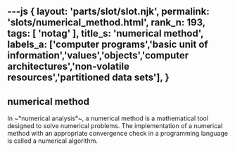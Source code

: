 ---js
{
  layout: 'parts/slot/slot.njk',
  permalink: 'slots/numerical_method.html',
  rank_n: 193,
  tags: [ 'notag' ],
  title_s: 'numerical method',
  labels_a: ['computer programs','basic unit of information','values','objects','computer architectures','non-volatile resources','partitioned data sets'],
}
---
## numerical method

In ~°numerical analysis°~, a numerical method is a mathematical tool designed to solve numerical problems. The implementation of a numerical method with an appropriate convergence check in a programming language is called a numerical algorithm.
